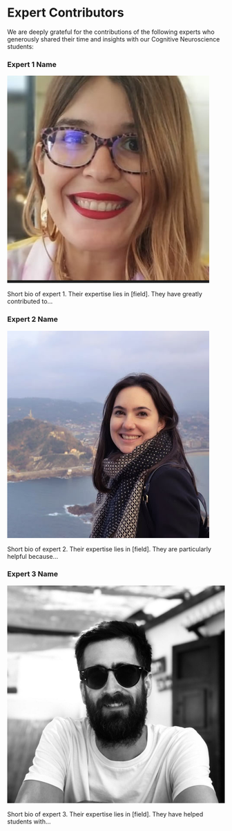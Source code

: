 # Expert Contributors

We are deeply grateful for the contributions of the following experts who generously shared their time and insights with our Cognitive Neuroscience students:

### Expert 1 Name
![Expert 1](assets/experts/palenciano.jpg)

Short bio of expert 1. Their expertise lies in [field]. They have greatly contributed to...

### Expert 2 Name
![Expert 2](assets/experts/martin.jpg)

Short bio of expert 2. Their expertise lies in [field]. They are particularly helpful because...

### Expert 3 Name
![Expert 3](assets/experts/gonzalez.jpg)

Short bio of expert 3. Their expertise lies in [field]. They have helped students with...